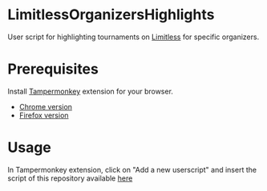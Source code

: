 # LimitlessOrganizersHighlights

User script for highlighting tournaments on [Limitless](https://play.limitlesstcg.com/) for specific organizers.

# Prerequisites

Install [Tampermonkey](https://www.tampermonkey.net/) extension for your browser.
- [Chrome version](https://chromewebstore.google.com/detail/tampermonkey/dhdgffkkebhmkfjojejmpbldmpobfkfo)
- [Firefox version](https://addons.mozilla.org/en-US/firefox/addon/tampermonkey/)

# Usage

In Tampermonkey extension, click on "Add a new userscript" and insert the script of this repository available [here](https://gist.github.com/MatuxGG/d4556185bd8655c66a20f949dfbf98b2.js)
